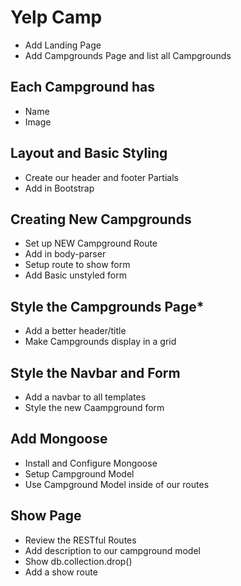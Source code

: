 # Yelp Camp

* Add Landing Page
* Add Campgrounds Page and list all Campgrounds

## Each Campground has

* Name
* Image

## Layout and Basic Styling
* Create our  header and footer Partials
* Add in Bootstrap

## Creating New Campgrounds
* Set up NEW Campground Route
* Add in body-parser
* Setup route to show form
* Add Basic unstyled form

## Style the Campgrounds Page*
* Add a better header/title
* Make Campgrounds display in a grid

## Style the Navbar and Form
* Add a navbar to all templates
* Style the new Caampground form

## Add Mongoose
* Install and Configure Mongoose
* Setup Campground Model
* Use Campground Model inside of our routes

## Show Page
* Review the RESTful Routes 
* Add description to our campground model
* Show db.collection.drop()
* Add a show route